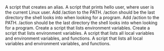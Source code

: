 A script that creates an alias.
A script that prints hello user, where user is the current Linux user.
Add /action to the PATH. /action should be the last directory the shell looks into when looking for a program.
Add /action to the PATH. /action should be the last directory the shell looks into when looking for a program.
Create a script that lists environment variables.
Create a script that lists environment variables.
A script that lists all local variables and environment variables, and functions.
A script that lists all local variables and environment variables, and functions.
